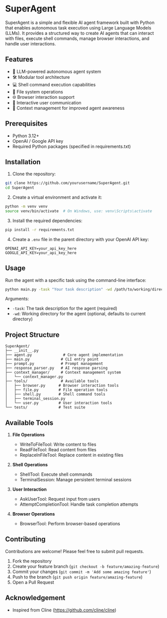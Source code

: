 # SuperAgent

SuperAgent is a simple and flexible AI agent framework built with Python that enables autonomous task execution using Large Language Models (LLMs). It provides a structured way to create AI agents that can interact with files, execute shell commands, manage browser interactions, and handle user interactions.

## Features

- 🤖 LLM-powered autonomous agent system
- 🛠️ Modular tool architecture
- 💻 Shell command execution capabilities
- 📂 File system operations
- 🌐 Browser interaction support
- 👤 Interactive user communication
- 📝 Context management for improved agent awareness

## Prerequisites

- Python 3.12+
- OpenAI / Google API key
- Required Python packages (specified in requirements.txt)

## Installation

1. Clone the repository:
```bash
git clone https://github.com/yourusername/SuperAgent.git
cd SuperAgent
```

2. Create a virtual environment and activate it:
```bash
python -m venv venv
source venv/bin/activate  # On Windows, use: venv\Scripts\activate
```

3. Install the required dependencies:
```bash
pip install -r requirements.txt
```

4. Create a `.env` file in the parent directory with your OpenAI API key:
```
OPENAI_API_KEY=your_api_key_here
GOOGLE_API_KEY=your_api_key_here
```

## Usage

Run the agent with a specific task using the command-line interface:

```bash
python main.py -task "Your task description" -wd /path/to/working/directory
```

Arguments:
- `-task`: The task description for the agent (required)
- `-wd`: Working directory for the agent (optional, defaults to current directory)

## Project Structure

```
SuperAgent/
├── __init__.py
├── agent.py              # Core agent implementation
├── main.py              # CLI entry point
├── prompt.py            # Prompt management
├── response_parser.py   # AI response parsing
├── context_manager/     # Context management system
│   └── context_manager.py
├── tools/               # Available tools
│   ├── browser.py      # Browser interaction tools
│   ├── file.py         # File operation tools
│   ├── shell.py        # Shell command tools
│   ├── terminal_session.py
│   └── user.py         # User interaction tools
└── tests/              # Test suite
```

## Available Tools

1. **File Operations**
   - WriteToFileTool: Write content to files
   - ReadFileTool: Read content from files
   - ReplaceInFileTool: Replace content in existing files

2. **Shell Operations**
   - ShellTool: Execute shell commands
   - TerminalSession: Manage persistent terminal sessions

3. **User Interaction**
   - AskUserTool: Request input from users
   - AttemptCompletionTool: Handle task completion attempts

4. **Browser Operations**
   - BrowserTool: Perform browser-based operations

## Contributing

Contributions are welcome! Please feel free to submit pull requests.

1. Fork the repository
2. Create your feature branch (`git checkout -b feature/amazing-feature`)
3. Commit your changes (`git commit -m 'Add some amazing feature'`)
4. Push to the branch (`git push origin feature/amazing-feature`)
5. Open a Pull Request

## Acknowledgement

- Inspired from Cline (https://github.com/cline/cline)